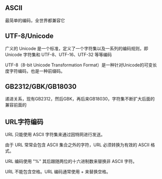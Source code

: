 ## ASCII 
最简单的编码，全世界都兼容它

## UTF-8/Unicode
广义的 Unicode 是一个标准，定义了一个字符集以及一系列的编码规则，即 Unicode 字符集和 UTF-8、UTF-16、UTF-32 等等编码

UTF-8（8-bit Unicode Transformation Format）是一种针对Unicode的可变长度字符编码，也是一种前缀码。

## GB2312/GBK/GB18030
递进关系，现有GB2312，然后GBK，再后来GB18030，字符集不断扩大后面的兼容前面的

## URL字符编码
URL 只能使用 ASCII 字符集来通过因特网进行发送。

由于 URL 常常会包含 ASCII 集合之外的字符，URL 必须转换为有效的 ASCII 格式。

URL 编码使用 "%" 其后跟随两位的十六进制数来替换非 ASCII 字符。

URL 不能包含空格。URL 编码通常使用 + 来替换空格。

